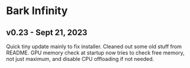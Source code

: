 # Bark Infinity

## v0.23 - Sept 21, 2023

Quick tiny update mainly to fix installer. 
Cleaned out some old stuff from README.
GPU memory check at startup now tries to check free memory, not just maximum, and disable CPU offloading if not needed.